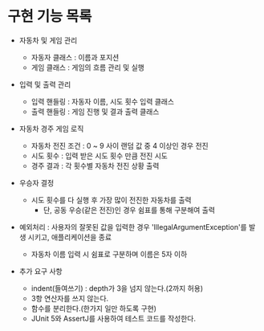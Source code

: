 # 구현 기능 목록

- 자동차 및 게임 관리
    - 자동자 클래스 : 이름과 포지션
    - 게임 클래스 : 게임의 흐름 관리 및 실행

- 입력 및 출력 관리
    - 입력 핸들링 : 자동자 이름, 시도 횟수 입력 클래스
    - 출력 핸들링 : 게임 진행 및 결과 출력 클래스

- 자동차 경주 게임 로직
  - 자동차 전진 조건 : 0 ~ 9 사이 랜덤 값 중 4 이상인 경우 전진
  - 시도 횟수 : 입력 받은 시도 횟수 만큼 전진 시도
  - 경주 결과 : 각 횟수별 자동차 전진 상황 출력

- 우승자 결정
  - 시도 횟수를 다 실행 후 가장 많이 전진한 자동차를 출력
    - 단, 공동 우승(같은 전진)인 경우 쉼표를 통해 구분해여 출력

- 예외처리 : 사용자의 잘못된 값을 입력한 경우 'IllegalArgumentException'를 발생 시키고, 애플리케이션을 종료
    - 자동차 이름 입력 시 쉼표로 구분하며 이름은 5자 이하

- 추가 요구 사항
  - indent(들여쓰기) : depth가 3을 넘지 않는다.(2까지 허용)
  - 3항 연산자를 쓰지 않는다.
  - 함수를 분리한다.(한가지 일만 하도록 구현)
  - JUnit 5와 AssertJ를 사용하여 테스트 코드를 작성한다.



